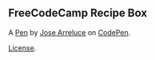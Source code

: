 FreeCodeCamp Recipe Box
-----------------------


A [Pen](https://codepen.io/josearreluce/pen/GmYvgK) by [Jose Arreluce](http://codepen.io/josearreluce) on [CodePen](http://codepen.io/).

[License](https://codepen.io/josearreluce/pen/GmYvgK/license).